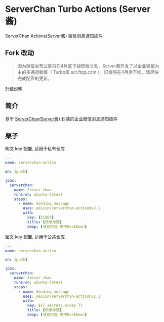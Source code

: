 # ServerChan Turbo Actions (Server酱)

ServerChan Actions(Server酱) 微信消息通知插件

## Fork 改动
> 因为微信发布公告将在4月底下线模板消息，Server酱开发了以企业微信为主的多通道新版（ Turbo版 sct.ftqq.com ）。旧版将在4月后下线，请尽快完成配置的更新。

[升级说明](http://sc.ftqq.com/9.version)


## 简介

基于 [ServerChan(Server酱)](https://sct.ftqq.com/) 封装的企业微信消息通知插件

## 栗子

明文 key 配置, 适用于私有仓库

```yaml
---
name: serverchan-action

on: [push]

jobs:
  serverchan:
    name: Server chan
    runs-on: ubuntu-latest
    steps:
      - name: Sending message
        uses: peixin/serverchan-action@v2.1
        with:
          key: {SCKEY}
          title: {消息标题}
          desp: {消息内容 支持MarkDown}
```

密文 key 配置, 适用于公共仓库.

```yaml
---
name: serverchan-action

on: [push]

jobs:
  serverchan:
    name: Server chan
    runs-on: ubuntu-latest
    steps:
      - name: Sending message
        uses: peixin/serverchan-action@v2.1
        with:
          key: ${{ secrets.sckey }}
          title: {消息标题}
          desp: {消息内容 支持MarkDown}
```
